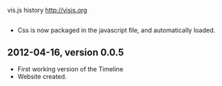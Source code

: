 vis.js history
http://visjs.org

##

- Css is now packaged in the javascript file, and automatically loaded.


## 2012-04-16, version 0.0.5

- First working version of the Timeline
- Website created.
